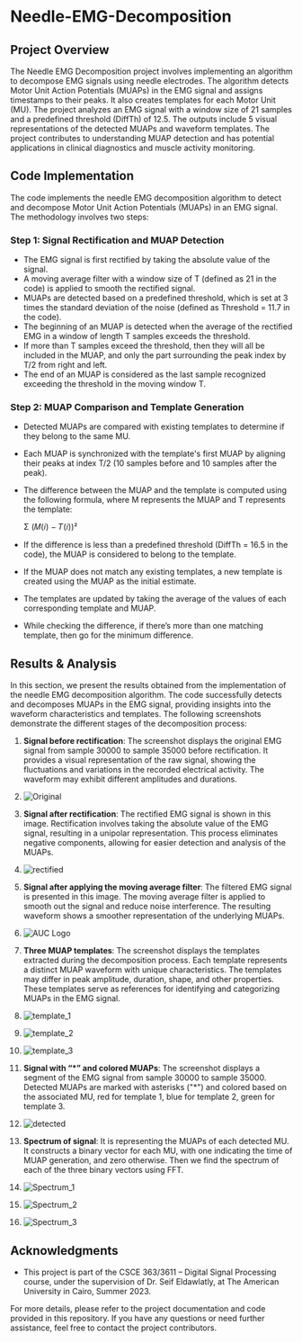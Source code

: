 # Needle-EMG-Decomposition


## Project Overview

The Needle EMG Decomposition project involves implementing an algorithm to decompose EMG signals using needle electrodes. The algorithm detects Motor Unit Action Potentials (MUAPs) in the EMG signal and assigns timestamps to their peaks. It also creates templates for each Motor Unit (MU). The project analyzes an EMG signal with a window size of 21 samples and a predefined threshold (DiffTh) of 12.5. The outputs include 5 visual representations of the detected MUAPs and waveform templates. The project contributes to understanding MUAP detection and has potential applications in clinical diagnostics and muscle activity monitoring.

## Code Implementation

The code implements the needle EMG decomposition algorithm to detect and decompose Motor Unit Action Potentials (MUAPs) in an EMG signal. The methodology involves two steps:

### Step 1: Signal Rectification and MUAP Detection

- The EMG signal is first rectified by taking the absolute value of the signal.
- A moving average filter with a window size of T (defined as 21 in the code) is applied to smooth the rectified signal.
- MUAPs are detected based on a predefined threshold, which is set at 3 times the standard deviation of the noise (defined as Threshold = 11.7 in the code).
- The beginning of an MUAP is detected when the average of the rectified EMG in a window of length T samples exceeds the threshold.
- If more than T samples exceed the threshold, then they will all be included in the MUAP, and only the part surrounding the peak index by T/2 from right and left.
- The end of an MUAP is considered as the last sample recognized exceeding the threshold in the moving window T.

### Step 2: MUAP Comparison and Template Generation

- Detected MUAPs are compared with existing templates to determine if they belong to the same MU.
- Each MUAP is synchronized with the template's first MUAP by aligning their peaks at index T/2 (10 samples before and 10 samples after the peak).
- The difference between the MUAP and the template is computed using the following formula, where M represents the MUAP and T represents the template:

  Σ (𝑀(𝑖) − 𝑇(𝑖))²

- If the difference is less than a predefined threshold (DiffTh = 16.5 in the code), the MUAP is considered to belong to the template.
- If the MUAP does not match any existing templates, a new template is created using the MUAP as the initial estimate.
- The templates are updated by taking the average of the values of each corresponding template and MUAP.
- While checking the difference, if there’s more than one matching template, then go for the minimum difference.

## Results & Analysis

In this section, we present the results obtained from the implementation of the needle EMG decomposition algorithm. The code successfully detects and decomposes MUAPs in the EMG signal, providing insights into the waveform characteristics and templates. The following screenshots demonstrate the different stages of the decomposition process:

1. **Signal before rectification**: The screenshot displays the original EMG signal from sample 30000 to sample 35000 before rectification. It provides a visual representation of the raw signal, showing the fluctuations and variations in the recorded electrical activity. The waveform may exhibit different amplitudes and durations.
2. ![Original](First.jpg)

3. **Signal after rectification**: The rectified EMG signal is shown in this image. Rectification involves taking the absolute value of the EMG signal, resulting in a unipolar representation. This process eliminates negative components, allowing for easier detection and analysis of the MUAPs.
4. ![rectified](rectified.jpeg)

5. **Signal after applying the moving average filter**: The filtered EMG signal is presented in this image. The moving average filter is applied to smooth out the signal and reduce noise interference. The resulting waveform shows a smoother representation of the underlying MUAPs.
6. ![AUC Logo](filtered.png)

7. **Three MUAP templates**: The screenshot displays the templates extracted during the decomposition process. Each template represents a distinct MUAP waveform with unique characteristics. The templates may differ in peak amplitude, duration, shape, and other properties. These templates serve as references for identifying and categorizing MUAPs in the EMG signal.
8. ![template_1](Template_1.jpeg)
9. ![template_2](Template_2.jpeg)
10. ![template_3](Template_3.jpeg)

11. **Signal with “*” and colored MUAPs**: The screenshot displays a segment of the EMG signal from sample 30000 to sample 35000. Detected MUAPs are marked with asterisks ("*") and colored based on the associated MU, red for template 1, blue for template 2, green for template 3.
12. ![detected](DetectedMUAP.jpg)

13. **Spectrum of signal**: It is representing the MUAPs of each detected MU. It constructs a binary vector for each MU, with one indicating the time of MUAP generation, and zero otherwise. Then we find the spectrum of each of the three binary vectors using FFT.
14. ![Spectrum_1](Spectrum_1.jpeg)
15. ![Spectrum_2](Spectrum_2.jpeg)
16. ![Spectrum_3](Spectrum_3.jpeg)


## Acknowledgments

- This project is part of the CSCE 363/3611 – Digital Signal Processing course, under the supervision of Dr. Seif Eldawlatly, at The American University in Cairo, Summer 2023.

For more details, please refer to the project documentation and code provided in this repository. If you have any questions or need further assistance, feel free to contact the project contributors.
